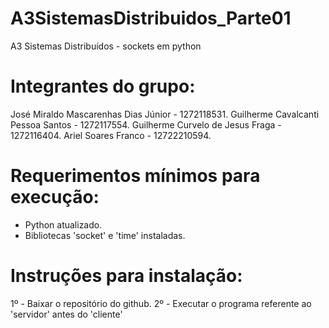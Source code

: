 # A3SistemasDistribuidos_Parte01
A3 Sistemas Distribuídos - sockets em python

# Integrantes do grupo:

José Miraldo Mascarenhas Dias Júnior - 1272118531.
Guilherme Cavalcanti Pessoa Santos - 1272117554.
Guilherme Curvelo de Jesus Fraga - 1272116404.
Ariel Soares Franco - 12722210594.


# Requerimentos mínimos para execução:

- Python atualizado.
- Bibliotecas 'socket' e 'time' instaladas.
 

# Instruções para instalação:

1º - Baixar o repositório do github.
2º - Executar o programa referente ao 'servidor' antes do 'cliente'
